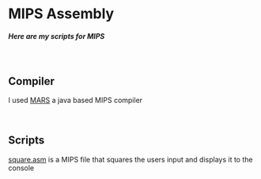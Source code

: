 # MIPS Assembly
##### Here are my scripts for MIPS

<br>

## Compiler
I used [MARS](https://dpetersanderson.github.io/download.html) a java based MIPS compiler

<br>

## Scripts
[square.asm](square.asm) is a MIPS file that squares the users input and displays it to the console
